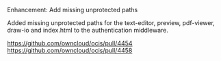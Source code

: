 Enhancement: Add missing unprotected paths

Added missing unprotected paths for the text-editor, preview, pdf-viewer, draw-io and index.html to the authentication middleware.

https://github.com/owncloud/ocis/pull/4454
https://github.com/owncloud/ocis/pull/4458
